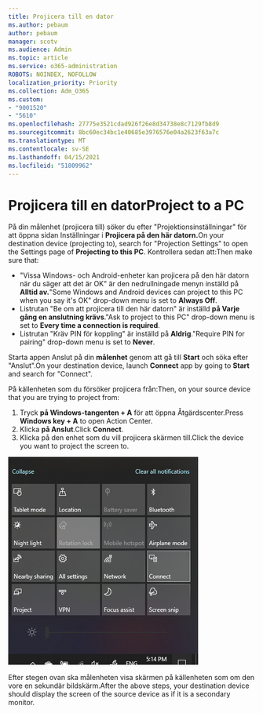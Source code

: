 ```yaml
---
title: Projicera till en dator
ms.author: pebaum
author: pebaum
manager: scotv
ms.audience: Admin
ms.topic: article
ms.service: o365-administration
ROBOTS: NOINDEX, NOFOLLOW
localization_priority: Priority
ms.collection: Adm_O365
ms.custom:
- "9001520"
- "5610"
ms.openlocfilehash: 27775e3521cdad926f26e8d34738e8c7129fb8d9
ms.sourcegitcommit: 8bc60ec34bc1e40685e3976576e04a2623f63a7c
ms.translationtype: MT
ms.contentlocale: sv-SE
ms.lasthandoff: 04/15/2021
ms.locfileid: "51809962"
---
```

# <a name="project-to-a-pc"></a><span data-ttu-id="4985e-102">Projicera till en dator</span><span class="sxs-lookup"><span data-stu-id="4985e-102">Project to a PC</span></span>

<span data-ttu-id="4985e-103">På din målenhet (projicera till) söker du efter "Projektionsinställningar" för att öppna sidan Inställningar i **Projicera på den här datorn.**</span><span class="sxs-lookup"><span data-stu-id="4985e-103">On your destination device (projecting to), search for "Projection Settings" to open the Settings page of **Projecting to this PC**.</span></span> <span data-ttu-id="4985e-104">Kontrollera sedan att:</span><span class="sxs-lookup"><span data-stu-id="4985e-104">Then make sure that:</span></span>
- <span data-ttu-id="4985e-105">"Vissa Windows- och Android-enheter kan projicera på den här datorn när du säger att det är OK" är den nedrullningade menyn inställd på **Alltid av.**</span><span class="sxs-lookup"><span data-stu-id="4985e-105">"Some Windows and Android devices can project to this PC when you say it's OK" drop-down menu is set to **Always Off**.</span></span>
- <span data-ttu-id="4985e-106">Listrutan "Be om att projicera till den här datorn" är inställd **på Varje gång en anslutning krävs**.</span><span class="sxs-lookup"><span data-stu-id="4985e-106">"Ask to project to this PC" drop-down menu is set to **Every time a connection is required**.</span></span>
- <span data-ttu-id="4985e-107">Listrutan "Kräv PIN för koppling" är inställd på **Aldrig**.</span><span class="sxs-lookup"><span data-stu-id="4985e-107">"Require PIN for pairing" drop-down menu is set to **Never**.</span></span>

<span data-ttu-id="4985e-108">Starta appen Anslut på din **målenhet** genom att gå till **Start** och söka efter "Anslut".</span><span class="sxs-lookup"><span data-stu-id="4985e-108">On your destination device, launch **Connect** app by going to **Start** and search for "Connect".</span></span>

<span data-ttu-id="4985e-109">På källenheten som du försöker projicera från:</span><span class="sxs-lookup"><span data-stu-id="4985e-109">Then, on your source device that you are trying to project from:</span></span>

1. <span data-ttu-id="4985e-110">Tryck **på Windows-tangenten + A** för att öppna Åtgärdscenter.</span><span class="sxs-lookup"><span data-stu-id="4985e-110">Press **Windows key + A** to open Action Center.</span></span>
2. <span data-ttu-id="4985e-111">Klicka **på Anslut**.</span><span class="sxs-lookup"><span data-stu-id="4985e-111">Click **Connect**.</span></span>
3. <span data-ttu-id="4985e-112">Klicka på den enhet som du vill projicera skärmen till.</span><span class="sxs-lookup"><span data-stu-id="4985e-112">Click the device you want to project the screen to.</span></span>

![Projicera till en dator](media/project-to-a-pc.png)

<span data-ttu-id="4985e-114">Efter stegen ovan ska målenheten visa skärmen på källenheten som om den vore en sekundär bildskärm.</span><span class="sxs-lookup"><span data-stu-id="4985e-114">After the above steps, your destination device should display the screen of the source device as if it is a secondary monitor.</span></span>
